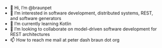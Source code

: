 - 👋 Hi, I’m @braunpet
- 👀 I’m interested in software development, distributed systems, REST, and software generators
- 🌱 I’m currently learning Kotlin
- 💞️ I’m looking to collaborate on model-driven software development for REST architectures
- 📫 How to reach me mail at peter dash braun dot org

<!---
braunpet/braunpet is a ✨ special ✨ repository because its `README.md` (this file) appears on your GitHub profile.
You can click the Preview link to take a look at your changes.
--->
